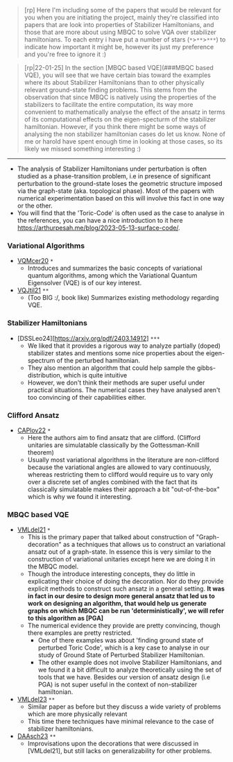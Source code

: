 
> [rp]  Here I'm including some of the papers that would be relevant for you when you are initiating the project, mainly they're classified into papers that are look into properties of Stabilizer Hamiltonians, and those that are more about using MBQC to solve VQA over stabilizer hamiltonians. To each entry i have put a number of stars (`*`>`**`>`***`) to indicate how important it might be, however its just my preference and you're free to ignore it :) 

> [rp|22-01-25]  In the section [MBQC based VQE](###MBQC based VQE), you will see that we have certain bias toward the examples where its about Stabilizer Hamiltonians than to other physically relevant ground-state finding problems. This stems from the observation that since MBQC is natively using the properties of the stabilizers to facilitate the entire computation, its way more convenient to mathematically analyse the effect of the ansatz in terms of its computational effects on the eigen-specturm of the stabilizer hamiltonian. 
> However, if you think there might be some ways of analysing the non stabilizer hamiltonian cases do let us know. None of me or harold have spent enough time in looking at those cases, so its likely we missed something interesting :)


---

- The analysis of Stabilizer Hamiltonians under perturbation is often studied as a phase-transition problem, i.e in presence of significant perturbation to the ground-state loses the geometric structure imposed via the graph-state (aka. topological phase). Most of the papers with numerical experimentation based on this will involve this fact in one way or the other.
- You will find that the 'Toric-Code' is often used as the case to analyse in the references, you can have a nice introduction to it here https://arthurpesah.me/blog/2023-05-13-surface-code/.


### Variational Algorithms 
- [VQMcer20](https://arxiv.org/abs/2012.09265) `*`
    - Introduces and summarizes the basic concepts of variational quantum algorithms, among which the Variational Quantum Eigensolver (VQE) is of our key interest.
- [VQJtil21](https://arxiv.org/abs/2111.05176) `**`
    - (Too BIG :/, book like) Summarizes existing methodology regarding VQE.

### Stabilizer Hamiltonians 

- [DSSLeo24][https://arxiv.org/pdf/2403.14912]  `***` 
    - We liked that it provides a rigorous way to analyze partially (doped) stabilizer states and mentions some nice properties about the eigen-spectrum of the perturbed hamiltonian. 
    - They also mention an algorithm that could help sample the gibbs-distribution, which is quite intuitive 
    - However, we don't think their methods are super useful under practical situations. The numerical cases they have analysed aren't too convincing of their capabilities either. 

### Clifford Ansatz

- [CAPlov22](https://arxiv.org/abs/2202.12924) `*`
    - Here the authors aim to find ansatz that are clifford. (Clifford unitaries are simulatable classically by the Gottessman-Knill theorem)
    - Usually most variational algorithms in the literature are non-clifford because the variational angles are allowed to vary continuously, whereas restricting them to clifford would require us to vary only over a discrete set of angles combined with the fact that its classically simulatable makes their approach a bit "out-of-the-box" which is why we found it interesting.


### MBQC  based VQE

-  [VMLdel21](http://arxiv.org/abs/2010.13940v3)  `*`
    - This is the primary paper that talked about construction of "Graph-decoration" as a techniques that allows us to construct an variational ansatz out of a graph-state. In essence this is very similar to the construction of variational unitaries except here we are doing it in the MBQC model. 
    - Though the introduce interesting concepts, they do little in explicating their choice of doing the decoration. Nor do they provide explicit methods to construct such ansatz in a general setting. **It was in fact in our desire to design more general ansatz that led us to work on designing an algorithm, that would help us generate graphs on which MBQC can be run 'deterministically', we will refer to this algorithm as [PGA]** 
    - The numerical evidence they provide are pretty convincing, though there examples are pretty restricted.
        - One of there examples was about 'finding ground state of perturbed Toric Code', which is a key case to analyse in our study of Ground State of Perturbed Stabilizer Hamiltonian. 
        - The other example does not involve Stabilizer Hamiltonians, and we found it a bit difficult to analyze theoretically using the set of tools that we have. Besides our version of ansatz design (i.e PGA) is not super useful in the context of non-stabilizer hamiltonian. 
- [VMLdel23](https://arxiv.org/abs/2305.19200) `**`
    - Similar paper as before but they discuss a wide variety of problems which are more physically relevant
    - This time there techniques have minimal relevance to the case of stabilizer hamiltonians.
- [DAAsch23](http://arxiv.org/abs/2312.13241) `**`
    - Improvisations upon the decorations that were discussed in [VMLdel21], but still lacks on generalizability for other problems.